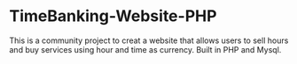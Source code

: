 # TimeBanking-Website-PHP

This is a community project to creat a website that allows users to sell hours and buy services using hour and time as currency. Built in PHP and Mysql.
